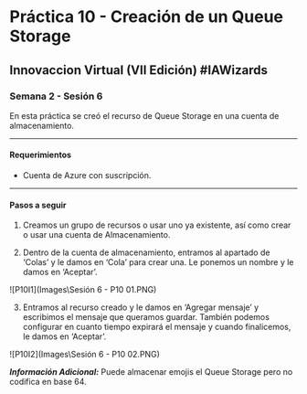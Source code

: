 # Práctica 10 - Creación de un Queue Storage

## Innovaccion Virtual (VII Edición) #IAWizards

### Semana 2 - Sesión 6

En esta práctica se creó el recurso de Queue Storage en una cuenta de almacenamiento. 

----------------------------------------------------

#### Requerimientos
- Cuenta de Azure con suscripción.

----------------------------------------------------

#### Pasos a seguir

1. Creamos un grupo de recursos o usar uno ya existente, así como crear o usar una cuenta de Almacenamiento.

2. Dentro de la cuenta de almacenamiento, entramos al apartado de ‘Colas’ y le damos en ‘Cola’ para crear una. Le ponemos un nombre y le damos en ‘Aceptar’.

![P10I1](Images\Sesión 6 - P10 01.PNG)

3. Entramos al recurso creado y le damos en ‘Agregar mensaje’ y escribimos el mensaje que queramos guardar. También podemos configurar en cuanto tiempo expirará el mensaje y cuando finalicemos, le damos en ‘Aceptar’.

![P10I2](Images\Sesión 6 - P10 02.PNG)

***Información Adicional:*** Puede almacenar emojis el Queue Storage pero no codifica en base 64.
